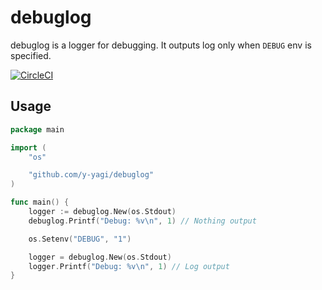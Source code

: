 # debuglog

debuglog is a logger for debugging. It outputs log only when `DEBUG` env is specified.

[![CircleCI](https://circleci.com/gh/y-yagi/debuglog.svg?style=svg)](https://circleci.com/gh/y-yagi/debuglog)

## Usage

```go
package main

import (
	"os"

	"github.com/y-yagi/debuglog"
)

func main() {
	logger := debuglog.New(os.Stdout)
	debuglog.Printf("Debug: %v\n", 1) // Nothing output

	os.Setenv("DEBUG", "1")

	logger = debuglog.New(os.Stdout)
	logger.Printf("Debug: %v\n", 1) // Log output
}
```
